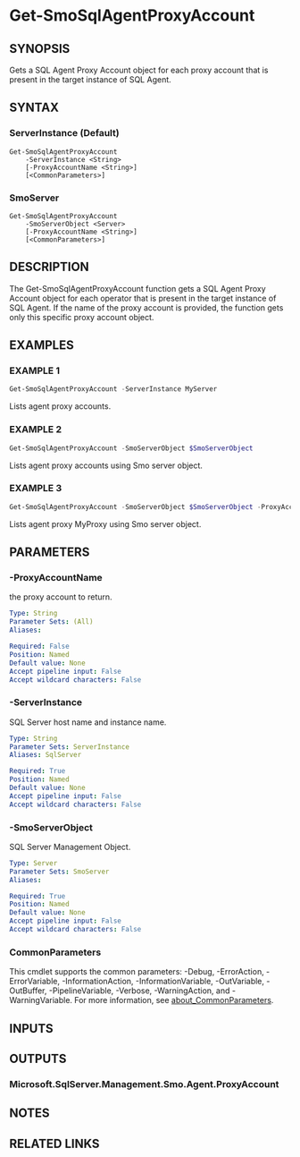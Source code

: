 ﻿---
external help file: SQLServerAgentTools-help.xml
Module Name: SQLServerAgentTools
online version:
schema: 2.0.0
---

# Get-SmoSqlAgentProxyAccount

## SYNOPSIS
Gets a SQL Agent Proxy Account object for each proxy account that is present in the target instance of SQL Agent.

## SYNTAX

### ServerInstance (Default)
```
Get-SmoSqlAgentProxyAccount
	-ServerInstance <String>
	[-ProxyAccountName <String>]
	[<CommonParameters>]
```

### SmoServer
```
Get-SmoSqlAgentProxyAccount
	-SmoServerObject <Server>
	[-ProxyAccountName <String>]
	[<CommonParameters>]
```

## DESCRIPTION
The Get-SmoSqlAgentProxyAccount function gets a SQL Agent Proxy Account object for each operator that is present in the target instance of SQL Agent.
If the name of the proxy account is provided, the function gets only this specific proxy account object.

## EXAMPLES

### EXAMPLE 1
```powershell
Get-SmoSqlAgentProxyAccount -ServerInstance MyServer
```

Lists agent proxy accounts.

### EXAMPLE 2
```powershell
Get-SmoSqlAgentProxyAccount -SmoServerObject $SmoServerObject
```

Lists agent proxy accounts using Smo server object.

### EXAMPLE 3
```powershell
Get-SmoSqlAgentProxyAccount -SmoServerObject $SmoServerObject -ProxyAccountName MyProxy
```

Lists agent proxy MyProxy using Smo server object.

## PARAMETERS

### -ProxyAccountName
the proxy account to return.

```yaml
Type: String
Parameter Sets: (All)
Aliases:

Required: False
Position: Named
Default value: None
Accept pipeline input: False
Accept wildcard characters: False
```

### -ServerInstance
SQL Server host name and instance name.

```yaml
Type: String
Parameter Sets: ServerInstance
Aliases: SqlServer

Required: True
Position: Named
Default value: None
Accept pipeline input: False
Accept wildcard characters: False
```

### -SmoServerObject
SQL Server Management Object.

```yaml
Type: Server
Parameter Sets: SmoServer
Aliases:

Required: True
Position: Named
Default value: None
Accept pipeline input: False
Accept wildcard characters: False
```

### CommonParameters
This cmdlet supports the common parameters: -Debug, -ErrorAction, -ErrorVariable, -InformationAction, -InformationVariable, -OutVariable, -OutBuffer, -PipelineVariable, -Verbose, -WarningAction, and -WarningVariable. For more information, see [about_CommonParameters](http://go.microsoft.com/fwlink/?LinkID=113216).

## INPUTS

## OUTPUTS

### Microsoft.SqlServer.Management.Smo.Agent.ProxyAccount

## NOTES

## RELATED LINKS
